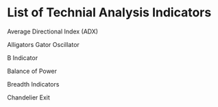 # List of Technial Analysis Indicators

Average Directional Index (ADX)

Alligators Gator Oscillator

B Indicator

Balance of Power

Breadth Indicators

Chandelier Exit


